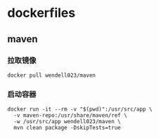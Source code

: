 # dockerfiles

## maven
### 拉取镜像
```
docker pull wendell023/maven
```

### 启动容器
```
docker run -it --rm -v "$(pwd)":/usr/src/app \
  -v maven-repo:/usr/share/maven/ref \
  -w /usr/src/app wendell023/maven \
  mvn clean package -DskipTests=true
```